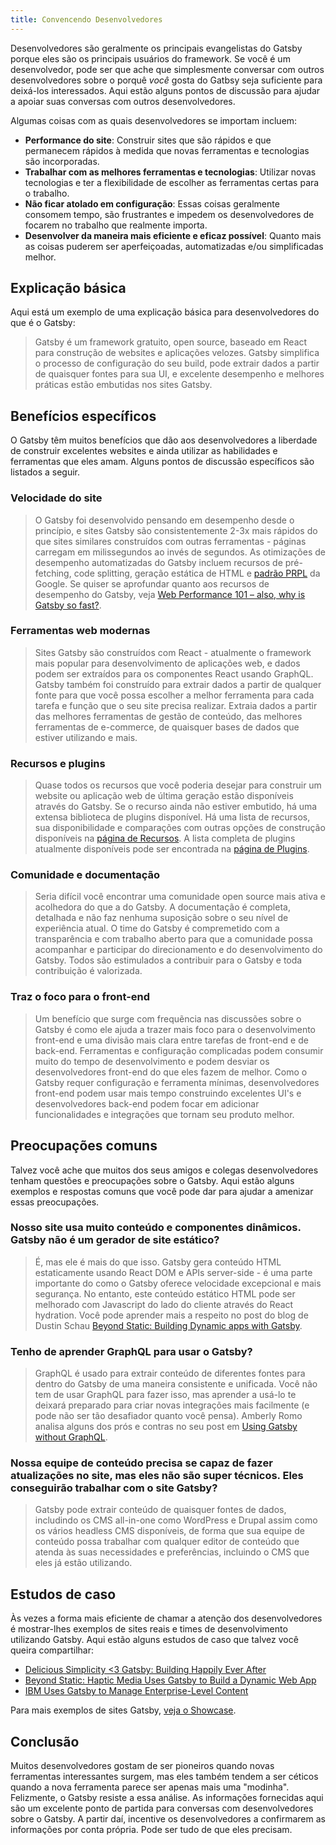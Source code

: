 ```yaml
---
title: Convencendo Desenvolvedores
---
```


Desenvolvedores são geralmente os principais evangelistas do Gatsby porque eles são os principais usuários do framework. Se você é um desenvolvedor, pode ser que ache que simplesmente conversar com outros desenvolvedores sobre o porquê _você_ gosta do Gatbsy seja suficiente para deixá-los interessados. Aqui estão alguns pontos de discussão para ajudar a apoiar suas conversas com outros desenvolvedores. 

Algumas coisas com as quais desenvolvedores se importam incluem:

- **Performance do site**: Construir sites que são rápidos e que permanecem rápidos à medida que novas ferramentas e tecnologias são incorporadas.
- **Trabalhar com as melhores ferramentas e tecnologias**: Utilizar novas tecnologias e ter a flexibilidade de escolher as ferramentas certas para o trabalho.
- **Não ficar atolado em configuração**: Essas coisas geralmente consomem tempo, são frustrantes e impedem os desenvolvedores de focarem no trabalho que realmente importa.
- **Desenvolver da maneira mais eficiente e eficaz possível**: Quanto mais as coisas puderem ser aperfeiçoadas, automatizadas e/ou simplificadas melhor.

## Explicação básica

Aqui está um exemplo de uma explicação básica para desenvolvedores do que é o Gatsby:

> Gatsby é um framework gratuito, open source, baseado em React para construção de websites e aplicações velozes. Gatsby simplifica o processo de configuração do seu build, pode extrair dados a partir de quaisquer fontes para sua UI, e excelente desempenho e melhores práticas estão embutidas nos sites Gatsby.

## Benefícios específicos

O Gatsby têm muitos benefícios que dão aos desenvolvedores a liberdade de construir excelentes websites e ainda utilizar as habilidades e ferramentas que eles amam. Alguns pontos de discussão específicos são listados a seguir.

### Velocidade do site

> O Gatsby foi desenvolvido pensando em desempenho desde o princípio, e sites Gatsby são consistentemente 2-3x mais rápidos do que sites similares construídos com outras ferramentas - páginas carregam em milissegundos ao invés de segundos. As otimizações de desempenho automatizadas do Gatsby incluem recursos de pré-fetching, code splitting, geração estática de HTML e [padrão PRPL](/docs/prpl-pattern/) da Google. Se quiser se aprofundar quanto aos recursos de desempenho do Gatsby, veja [Web Performance 101 – also, why is Gatsby so fast?](/blog/2017-09-13-why-is-gatsby-so-fast/).

### Ferramentas web modernas

> Sites Gatsby são construídos com React - atualmente o framework mais popular para desenvolvimento de aplicações web, e dados podem ser extraídos para os componentes React usando GraphQL. Gatsby também foi construído para extrair dados a partir de qualquer fonte para que você possa escolher a melhor ferramenta para cada tarefa e função que o seu site precisa realizar. Extraia dados a partir das melhores ferramentas de gestão de conteúdo, das melhores ferramentas de e-commerce, de quaisquer bases de dados que estiver utilizando e mais.

### Recursos e plugins

> Quase todos os recursos que você poderia desejar para construir um website ou aplicação web de última geração estão disponíveis através do Gatsby. Se o recurso ainda não estiver embutido, há uma extensa biblioteca de plugins disponível. Há uma lista de recursos, sua disponibilidade e comparações com outras opções de construção disponíveis na [página de Recursos](/features/). A lista completa de plugins atualmente disponíveis pode ser encontrada na [página de Plugins](/plugins/).

### Comunidade e documentação

> Seria difícil você encontrar uma comunidade open source mais ativa e acolhedora do que a do Gatsby. A documentação é completa, detalhada e não faz nenhuma suposição sobre o seu nível de experiência atual. O time do Gatsby é compremetido com a transparência e com trabalho aberto para que a comunidade possa acompanhar e participar do direcionamento e do desenvolvimento do Gatsby. Todos são estimulados a contribuir para o Gatsby e toda contribuição é valorizada.

### Traz o foco para o front-end

> Um benefício que surge com frequẽncia nas discussões sobre o Gatsby é como ele ajuda a trazer mais foco para o desenvolvimento front-end e uma divisão mais clara entre tarefas de front-end e de back-end. Ferramentas e configuração complicadas podem consumir muito do tempo de desenvolvimento e podem desviar os desenvolvedores front-end do que eles fazem de melhor. Como o Gatsby requer configuração e ferramenta mínimas, desenvolvedores front-end podem usar mais tempo construindo excelentes UI's e desenvolvedores back-end podem focar em adicionar funcionalidades e integrações que tornam seu produto melhor.

## Preocupações comuns

Talvez você ache que muitos dos seus amigos e colegas desenvolvedores tenham questões e preocupações sobre o Gatsby. Aqui estão alguns exemplos e respostas comuns que você pode dar para ajudar a amenizar essas preocupações.

### Nosso site usa muito conteúdo e componentes dinâmicos. Gatsby não é um gerador de site estático?

> É, mas ele é mais do que isso. Gatsby gera conteúdo HTML estaticamente usando React DOM e APIs server-side - é uma parte importante do como o Gatsby oferece velocidade excepcional e mais segurança. No entanto, este conteúdo estático HTML pode ser melhorado com Javascript do lado do cliente através do React hydration. Você pode aprender mais a respeito no post do blog de Dustin Schau [Beyond Static: Building Dynamic apps with Gatsby](/blog/2018-10-15-beyond-static-intro/).

### Tenho de aprender GraphQL para usar o Gatsby?

> GraphQL é usado para extrair conteúdo de diferentes fontes para dentro do Gatsby de uma maneira consistente e unificada. Você não tem de usar GraphQL para fazer isso, mas aprender a usá-lo te deixará preparado para criar novas integrações mais facilmente (e pode não ser tão desafiador quanto você pensa). Amberly Romo analisa alguns dos prós e contras no seu post em [Using Gatsby without GraphQL](/blog/2018-10-25-using-gatsby-without-graphql/).

### Nossa equipe de conteúdo precisa se capaz de fazer atualizações no site, mas eles não são super técnicos. Eles conseguirão trabalhar com o site Gatsby?

> Gatsby pode extrair conteúdo de quaisquer fontes de dados, includindo os CMS all-in-one como WordPress e Drupal assim como os vários headless CMS disponíveis, de forma que sua equipe de conteúdo possa trabalhar com qualquer editor de conteúdo que atenda às suas necessidades e preferências, incluindo o CMS que eles já estão utilizando.

## Estudos de caso

Às vezes a forma mais eficiente de chamar a atenção dos desenvolvedores é mostrar-lhes exemplos de sites reais e times de desenvolvimento utilizando Gatsby. Aqui estão alguns estudos de caso que talvez você queira compartilhar:

- [Delicious Simplicity <3 Gatsby: Building Happily Ever After](/blog/2019-06-08-delicious-simplicity-case-study-part-1/)
- [Beyond Static: Haptic Media Uses Gatsby to Build a Dynamic Web App](/blog/2019-02-05-hapticmedia-case-study/)
- [IBM Uses Gatsby to Manage Enterprise-Level Content](/blog/2018-12-17-ibm-case-study/#big-company-big-website)

Para mais exemplos de sites Gatsby, [veja o Showcase](/showcase/).

## Conclusão

Muitos desenvolvedores gostam de ser pioneiros quando novas ferramentas interessantes surgem, mas eles também tendem a ser céticos quando a nova ferramenta parece ser apenas mais uma "modinha". Felizmente, o Gatsby resiste a essa análise. As informações fornecidas aqui são um excelente ponto de partida para conversas com desenvolvedores sobre o Gatsby. A partir daí, incentive os desenvolvedores a confirmarem as informações por conta própria. Pode ser tudo de que eles precisam.

